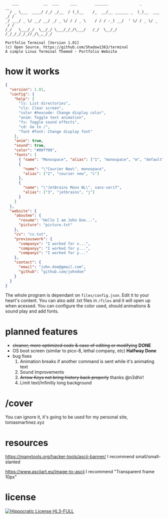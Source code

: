 ```
   ___           __  ___     ___        ______              _           __
  / _ \___  ____/ /_/ _/__  / (_)__    /_  __/__ ______ _  (_)__  ___ _/ /
 / ___/ _ \/ __/ __/ _/ _ \/ / / _ \    / / / -_) __/  ' \/ / _ \/ _ `/ / 
/_/   \___/_/  \__/_/ \___/_/_/\___/   /_/  \__/_/ /_/_/_/_/_//_/\_,_/_/  
                                                                                    
Portfolio Terminal [Version 1.01]
(c) Open Source. https://github.com/Shadow1363/terminal
A simple Linux Terminal Themed - Portfolio Website
```
# how it works
```json
{
  "version": 1.01,
  "config": {
    "help": [
      "ls: List directories",
      "cls: Clear screen",
      "color #hexcode: Change display color",
      "anim: Toggle text animation",
      "fx: Toggle sound effects",
      "cd: Go to /",
      "font #font: Change display font"
    ],
    "anim": true,
    "sound": true,
    "color": "#00ff00",
    "fonts": [
      { "name": "Monospace", "alias": ["1", "monospace", "m", "default"] },
      {
        "name": "\"Courier New\", monospace",
        "alias": ["2", "courier new", "c"]
      },
      {
        "name": "\"JetBrains Mono NL\", sans-serif",
        "alias": ["3", "jetbrains", "j"]
      }
    ]
  },
  "website": {
    "aboutme": {
      "resume": "Hello I am John Doe...",
      "picture": "picture.txt"
    },
    "cv": "cv.txt",
    "previouswork": {
      "companyx": "I worked for x...",
      "companyy": "I worked for y...",
      "companyz": "I worked for y..."
    },
    "contact": {
      "email": "john.doe@gmail.com",
      "github": "github.com/johndoe"
    }
  }
}
```

The whole program is dependant on `files/config.json`. Edit it to your heart's content.
You can also add .txt files in `/files` and it will open up when acessed.
You can configure the color used, should animations & sound play and add fonts.

# planned features
- ~~cleaner, more optimized code & ease of editing or modifying~~ **DONE**
- OS boot screen (similar to pico-8, lethal company, etc) **Halfway Done**
- bug fixes 
  1. Animation breaks if another command is sent while it's animating text
  2. Sound Improvements
  3. ~~Arrow Keys not bring history back properly~~ thanks @n3dhir!
  4. Limit text/Infinitly long background

# /cover
You can ignore it, it's going to be used for my personal site, tomasmartinez.xyz

# resources
https://manytools.org/hacker-tools/ascii-banner/
I recommend small/small-slanted

https://www.asciiart.eu/image-to-ascii
I recommend "Transparent frame 10px"

# license
[![Hippocratic License HL3-FULL](https://img.shields.io/static/v1?label=Hippocratic%20License&message=HL3-FULL&labelColor=5e2751&color=bc8c3d)](https://firstdonoharm.dev/version/3/0/full.html)
